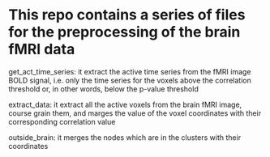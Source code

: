 # This repo contains a series of files for the preprocessing of the brain fMRI data

get_act_time_series: it extract the active time series from the fMRI image BOLD signal, i.e. only the time series for the voxels above the correlation threshold or, in other words, below the p-value threshold

extract_data: it extract all the active voxels from the brain fMRI image, course grain them, and marges the value of the voxel coordinates with their corresponding correlation value

outside_brain: it merges the nodes which are in the clusters with their coordinates